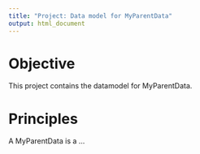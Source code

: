```yaml
---
title: "Project: Data model for MyParentData"
output: html_document
---
```


Objective
===
This project contains the datamodel for MyParentData.


Principles
===
A MyParentData is a ...


